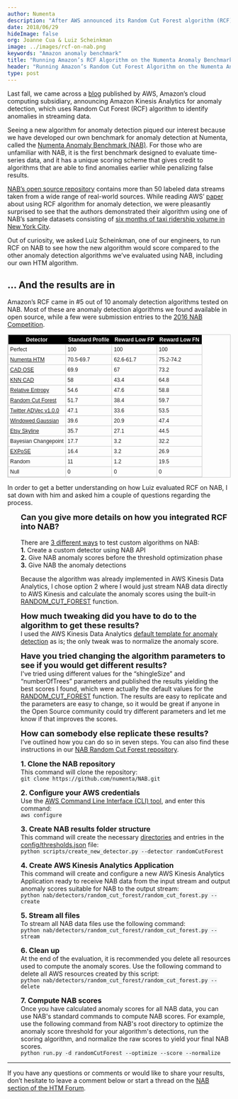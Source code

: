 ```yaml
---
author: Numenta
description: "After AWS announced its Random Cut Forest algorithm (RCF) for anomaly detection, we were curious to see how it would score on the Numenta Anomaly Benchmark (NAB), a benchmark we designed to test anomaly detection algorithms. We share the results in this blog and ask one of our engineers to walk us through the process."
date: 2018/06/29
hideImage: false
org: Joanne Cua & Luiz Scheinkman
image: ../images/rcf-on-nab.png
keywords: "Amazon anomaly benchmark"
title: "Running Amazon’s RCF Algorithm on the Numenta Anomaly Benchmark"
header: "Running Amazon’s Random Cut Forest Algorithm on the Numenta Anomaly Benchmark"
type: post
---
```


Last fall, we came across a [blog](https://aws.amazon.com/about-aws/whats-new/2017/11/now-get-explanations-for-anomaly-scores-with-amazon-kinesis-analytics-anomaly-detection/?sc_channel=em&sc_campaign=Launch_RN20171107&sc_publisher=aws&sc_medium=em_&sc_content=launch_la_nontier1&sc_country=&sc_geo=&sc_category=mult&sc_outcome=launch&mkt_tok=eyJpIjoiWVdReFl6SmxOemhrWlRRMyIsInQiOiJpNnlqXC9sZWRUZEVld0ZSVDEwd2NLTW5sb2JmMlp6S0JKdVVyZkZQbElZM09SZnpDQjhUdmN1dkR5dFM3bU5aWkVrZ3FPRHpMUjZmYm5jSkg1WUhUUmZLbXg3bUpOOVhUQzdIaTU0QjBuV3hucnV5ZDEzZld5cXhnZjE2NFdRUkMifQ%3D%3D) published by AWS, Amazon’s cloud computing subsidiary, announcing Amazon Kinesis Analytics for anomaly detection, which uses Random Cut Forest (RCF) algorithm to identify anomalies in streaming data.

Seeing a new algorithm for anomaly detection piqued our interest because we have developed our own benchmark for anomaly detection at Numenta, called the [Numenta Anomaly Benchmark (NAB)](/applications/numenta-anomaly-benchmark/). For those who are unfamiliar with NAB, it is the first benchmark designed to evaluate time-series data, and it has a unique scoring scheme that gives credit to algorithms that are able to find anomalies earlier while penalizing false results.

[NAB’s open source repository](https://github.com/numenta/NAB) contains more than 50 labeled data streams taken from a wide range of real-world sources. While reading AWS’ [paper](http://proceedings.mlr.press/v48/guha16.pdf) about using RCF algorithm for anomaly detection, we were pleasantly surprised to see that the authors demonstrated their algorithm using one of NAB’s sample datasets consisting of [six months of taxi ridership volume in New York City](https://github.com/numenta/NAB/blob/master/data/realKnownCause/nyc_taxi.csv).

Out of curiosity, we asked Luiz Scheinkman, one of our engineers, to run RCF on NAB to see how the new algorithm would score compared to the other anomaly detection algorithms we’ve evaluated using NAB, including our own HTM algorithm.

## ... And the results are in

Amazon’s RCF came in #5 out of 10 anomaly detection algorithms tested on NAB. Most of these are anomaly detection algorithms we found available in open source, while a few were submission entries to the [2016 NAB Competition](/company/newsletter/2016/02/10/numenta-anomaly-benchmark-competition/).

<style type="text/css">
	table.tableizer-table {
		font-size: 12px;
		border: 1px solid #CCC;
		font-family: Arial, Helvetica, sans-serif;
	}
	.tableizer-table td {
		padding: 4px;
		margin: 3px;
		border: 1px solid #CCC;
	}
	.tableizer-table th {
		background-color: #000000;
		color: fff;
		font-weight: bold;
	}
</style>
<table class="tableizer-table">
<thead><tr class="tableizer-firstrow"><th>Detector</th><th>Standard Profile</th><th>Reward Low FP</th><th>Reward Low FN</th></tr></thead><tbody>
 <tr><td>Perfect</td><td>100</td><td>100</td><td>100</td></tr>
 <tr><td><a href="https://github.com/numenta/nupic">Numenta HTM</a></td><td>70.5-69.7</td><td>62.6-61.7</td><td>75.2-74.2</td></tr>
 <tr><td><a href="https://github.com/smirmik/CAD">CAD OSE</a></td><td>69.9</td><td>67</td><td>73.2</td></tr>
 <tr><td><a href="https://github.com/numenta/NAB/tree/master/nab/detectors/knncad">KNN CAD</a></td><td>58</td><td>43.4</td><td>64.8</td></tr>
 <tr><td><a href="http://www.hpl.hp.com/techreports/2011/HPL-2011-8.pdf">Relative Entropy</a></td><td>54.6</td><td>47.6</td><td>58.8</td></tr>
 <tr><td><a href="http://proceedings.mlr.press/v48/guha16.pdf">Random Cut Forest</a></td><td>51.7</td><td>38.4</td><td>59.7</td></tr>
 <tr><td><a href="https://github.com/twitter/AnomalyDetection">Twitter ADVec v1.0.0</a></td><td>47.1</td><td>33.6</td><td>53.5</td></tr>
 <tr><td><a href="https://github.com/numenta/NAB/blob/master/nab/detectors/gaussian/windowedGaussian_detector.py">Windowed Gaussian</a></td><td>39.6</td><td>20.9</td><td>47.4</td></tr>
 <tr><td><a href="https://github.com/etsy/skyline">Etsy Skyline</a></td><td>35.7</td><td>27.1</td><td>44.5</td></tr>
 <tr><td>Bayesian Changepoint</td><td>17.7</td><td>3.2</td><td>32.2</td></tr>
 <tr><td><a href="https://arxiv.org/abs/1601.06602v3">EXPoSE</a></td><td>16.4</td><td>3.2</td><td>26.9</td></tr>
 <tr><td>Random</td><td>11</td><td>1.2</td><td>19.5</td></tr>
 <tr><td>Null</td><td>0</td><td>0</td><td>0</td></tr>
</tbody></table>

In order to get a better understanding on how Luiz evaluated RCF on NAB, I sat down with him and asked him a couple of questions regarding the process.

<p style="margin-left: 30px"><font size="4"><b>Can you give more details on how you integrated RCF into NAB?</b></font> <br><br>
There are <a href="https://github.com/numenta/NAB/wiki/NAB-Entry-Points">3 different ways</a> to test custom algorithms on NAB: <br>
<b>1.</b> Create a custom detector using NAB API <br>
<b>2.</b> Give NAB anomaly scores before the threshold optimization phase<br>
<b>3.</b> Give NAB the anomaly detections<br></p>

<p style="margin-left: 30px">Because the algorithm was already implemented in AWS Kinesis Data Analytics, I chose option 2 where I would just stream NAB data directly to AWS Kinesis and calculate the anomaly scores using the built-in <a href="https://docs.aws.amazon.com/kinesisanalytics/latest/sqlref/sqlrf-random-cut-forest.html">RANDOM_CUT_FOREST</a> function. </p>

<p style="margin-left: 30px"><font size="4"><b>How much tweaking did you have to do to the algorithm to get these results?</b></font> <br>
I used the AWS Kinesis Data Analytics <a href="https://docs.aws.amazon.com/kinesisanalytics/latest/dev/app-anom-score-create-app.html">default template for anomaly detection</a> as is; the only tweak was to normalize the anomaly score.</p>

<p style="margin-left: 30px"><font size="4"><b>Have you tried changing the algorithm parameters to see if you would get different results?</b></font> <br>
I've tried using different values for the “shingleSize” and “numberOfTrees” parameters and published the results yielding the best scores I found, which were actually the default values for the <a href="https://docs.aws.amazon.com/kinesisanalytics/latest/sqlref/sqlrf-random-cut-forest.html">RANDOM_CUT_FOREST</a> function. The results are easy to replicate and the parameters are easy to change, so it would be great if anyone in the Open Source community could try different parameters and let me know if that improves the scores. </p>

<p style="margin-left: 30px"><font size="4"><b>How can somebody else replicate these results?</b></font> <br>
I’ve outlined how you can do so in seven steps. You can also find these instructions in our <a href="https://github.com/numenta/NAB/tree/master/nab/detectors/random_cut_forest">NAB Random Cut Forest repository</a>. </p>

<p style="margin-left: 30px"><font size="3"><b>1. Clone the NAB repository</b></font> <br>This command will clone the repository:<br>
<code><span style="background-color: #f4f6f6">git clone https://github.com/numenta/NAB.git</code></span>
</p>

<p style="margin-left: 30px"><font size="3"><b>2. Configure your AWS credentials</b></font> <br>
Use the <a href="https://aws.amazon.com/cli/">AWS Command Line Interface (CLI) tool</a>, and enter this command:<br>
<code><span style="background-color: #f4f6f6">aws configure</code></span>
</p>

<p style="margin-left: 30px"><font size="3"><b>3. Create NAB results folder structure</b></font> <br>
This command will create the necessary <a href="https://github.com/numenta/NAB/blob/master/results/randomCutForest">directories</a> and entries in the <a href="https://github.com/numenta/NAB/blob/master/config/thresholds.json">config/thresholds.json</a> file:<br>
<code><span style="background-color: #f4f6f6">python scripts/create_new_detector.py --detector randomCutForest</code></span>
</p>

<p style="margin-left: 30px"><font size="3"><b>4. Create AWS Kinesis Analytics Application</b></font> <br>
This command will create and configure a new AWS Kinesis Analytics Application ready to receive NAB data from the input stream and output anomaly scores suitable for NAB to the output stream:<br>
<code><span style="background-color: #f4f6f6">python nab/detectors/random_cut_forest/random_cut_forest.py --create</code></span>
</p>

<p style="margin-left: 30px"><font size="3"><b>5. Stream all files</b></font> <br>
To stream all NAB data files use the following command: <br>
<code><span style="background-color: #f4f6f6">python nab/detectors/random_cut_forest/random_cut_forest.py --stream</code></span>
</p>

<p style="margin-left: 30px"><font size="3"><b>6. Clean up</b></font> <br>
At the end of the evaluation, it is recommended you delete all resources used to compute the anomaly scores. Use the following command to delete all AWS resources created by this script: <br>
<code><span style="background-color: #f4f6f6">python nab/detectors/random_cut_forest/random_cut_forest.py --delete</code></span>
</p>

<p style="margin-left: 30px"><font size="3"><b>7. Compute NAB scores</b></font> <br>
Once you have calculated anomaly scores for all NAB data, you can use NAB's standard commands to compute NAB scores. For example, use the following command from NAB's root directory to optimize the anomaly score threshold for your algorithm's detections, run the scoring algorithm, and normalize the raw scores to yield your final NAB scores. <br>
<code><span style="background-color: #f4f6f6">python run.py -d randomCutForest --optimize --score --normalize</code></span>
</p>

<hr>

If you have any questions or comments or would like to share your results, don’t hesitate to leave a comment below or start a thread on the [NAB section of the HTM Forum](https://discourse.numenta.org/c/nupic/nab).
